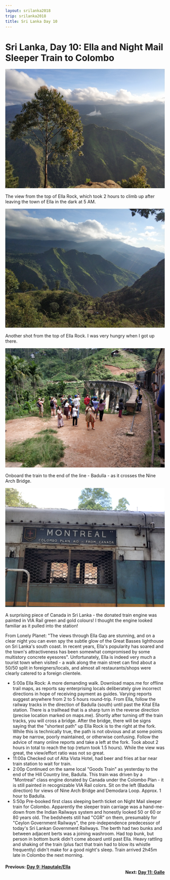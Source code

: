 ```yaml
---
layout: srilanka2018
trip: srilanka2018
title: Sri Lanka Day 10
---
```


# Sri Lanka, Day 10: Ella and Night Mail Sleeper Train to Colombo

<img src="/assets/images/srilanka2018/ella-rock1.jpg">
<p class=caption>The view from the top of Ella Rock, which took 2 hours to climb up after leaving the town of Ella in the dark at 5 AM.</p>

<img src="/assets/images/srilanka2018/ella-rock2.jpg">
<p class=caption>Another shot from the top of Ella Rock. I was very hungry when I got up there.</p>

<img src="/assets/images/srilanka2018/nine-arch-bridge.jpg">
<p class=caption>Onboard the train to the end of the line - Badulla - as it crosses the Nine Arch Bridge.</p>

<img src="/assets/images/srilanka2018/colombo-plan.jpg">
<p class=caption>A surprising piece of Canada in Sri Lanka - the donated train engine was painted in VIA Rail green and gold colours! I thought the engine looked familiar as it pulled into the station!</p>

From Lonely Planet: "The views through Ella Gap are stunning, and on a clear night you can even spy the subtle glow of the Great Basses lighthouse on Sri Lanka's south coast. In recent years, Ella's popularity has soared and the town's attractiveness has been somewhat compromised by some multistory concrete eyesores". Unfortunately, Ella is indeed very much a tourist town when visited - a walk along the main street can find about a 50/50 split in foreigners/locals, and almost all restaurants/shops were clearly catered to a foreign clientele.

* 5:00a Ella Rock: A more demanding walk. Download maps.me for offline trail maps, as reports say enterprising locals deliberately give incorrect directions in hope of receiving payment as guides. Varying reports suggest anywhere from 2 to 5 hours round-trip. From Ella, follow the railway tracks in the direction of Badulla (south) until past the Kital Ella station. There is a trailhead that is a sharp turn in the reverse direction (precise location marked on maps.me). Shortly after turning off the train tracks, you will cross a bridge. After the bridge, there will be signs saying that the "shortest path" up Ella Rock is to the right at the fork. While this is technically true, the path is not obvious and at some points may be narrow, poorly maintained, or otherwise confusing. Follow the advice of many online reports and take a left at the fork. Took about 2 hours in total to reach the top (return took 1.5 hours). While the view was great, the view/effort ratio was not so great.
* 11:00a Checked out of Alta Vista Hotel, had beer and fries at bar near train station to wait for train.
* 2:00p Continued on the same local "Goods Train" as yesterday to the end of the Hill Country line, Badulla. This train was driven by a "Montreal" class engine donated by Canada under the Colombo Plan - it is still painted in recognizable VIA Rail colors. Sit on the left (Badulla direction) for views of Nine Arch Bridge and Demodara Loop. Approx. 1 hour to Badulla.
* 5:50p Pre-booked first class sleeping berth ticket on Night Mail sleeper train for Colombo. Apparently the sleeper train carriage was a hand-me-down from the Indian Railways system and honestly looked 50 or 60 or 80 years old. The bedsheets still had "CGR" on them, presumably for "Ceylon Government Railways", the pre-independence predecessor of today's Sri Lankan Government Railways. The berth had two bunks and between adjacent berts was a joining washroom. Had top bunk, but person in bottom bunk didn't come aboard until past Ella. Heavy rattling and shaking of the train (plus fact that train had to blow its whistle frequently) didn't make for a good night's sleep. Train arrived 2h45m late in Colombo the next morning.

<h4><div style="text-align: left; margin-bottom: -20px">Previous: <a href="/2018/12/03/srilanka9.html">Day 9: Haputale/Ella</a></div></h4>
<h4><div style="text-align: right;">Next: <a href="/2018/12/05/srilanka11.html">Day 11: Galle</a></div></h4>